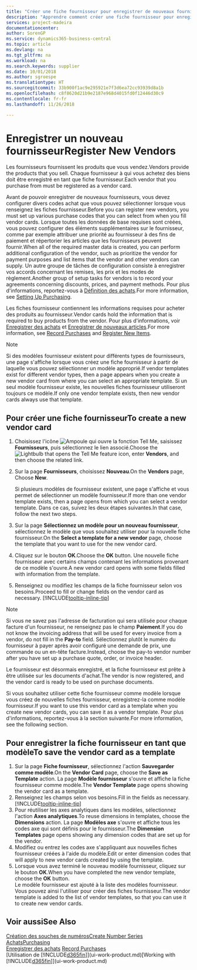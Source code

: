 ```yaml
---
title: "Créer une fiche fournisseur pour enregistrer de nouveaux fournisseurs | Microsoft Docs"
description: "Apprendre comment créer une fiche fournisseur pour enregistrer un nouveau fournisseur."
services: project-madeira
documentationcenter: 
author: SorenGP
ms.service: dynamics365-business-central
ms.topic: article
ms.devlang: na
ms.tgt_pltfrm: na
ms.workload: na
ms.search.keywords: supplier
ms.date: 10/01/2018
ms.author: sgroespe
ms.translationtype: HT
ms.sourcegitcommit: 33b900f1ac9e295921e7f3d6ea72cc93939d8a1b
ms.openlocfilehash: c8f8620d21b9e2187e968d4015fd0f12446d30c9
ms.contentlocale: fr-fr
ms.lasthandoff: 11/26/2018

---
```

# <a name="register-new-vendors"></a><span data-ttu-id="ac6d0-103">Enregistrer un nouveau fournisseur</span><span class="sxs-lookup"><span data-stu-id="ac6d0-103">Register New Vendors</span></span>
<span data-ttu-id="ac6d0-104">Les fournisseurs fournissent les produits que vous vendez.</span><span class="sxs-lookup"><span data-stu-id="ac6d0-104">Vendors provide the products that you sell.</span></span> <span data-ttu-id="ac6d0-105">Chaque fournisseur à qui vous achetez des biens doit être enregistré en tant que fiche fournisseur.</span><span class="sxs-lookup"><span data-stu-id="ac6d0-105">Each vendor that you purchase from must be registered as a vendor card.</span></span>

<span data-ttu-id="ac6d0-106">Avant de pouvoir enregistrer de nouveaux fournisseurs, vous devez configurer divers codes achat que vous pouvez sélectionner lorsque vous renseignez les fiches fournisseur.</span><span class="sxs-lookup"><span data-stu-id="ac6d0-106">Before you can register new vendors, you must set up various purchase codes that you can select from when you fill vendor cards.</span></span> <span data-ttu-id="ac6d0-107">Lorsque toutes les données de base requises sont créées, vous pouvez configurer des éléments supplémentaires sur le fournisseur, comme par exemple attribuer une priorité au fournisseur à des fins de paiement et répertorier les articles que les fournisseurs peuvent fournir.</span><span class="sxs-lookup"><span data-stu-id="ac6d0-107">When all of the required master data is created, you can perform additional configuration of the vendor, such as prioritize the vendor for payment purposes and list items that the vendor and other vendors can supply.</span></span> <span data-ttu-id="ac6d0-108">Un autre groupe de tâches de configuration consiste à enregistrer vos accords concernant les remises, les prix et les modes de règlement.</span><span class="sxs-lookup"><span data-stu-id="ac6d0-108">Another group of setup tasks for vendors is to record your agreements concerning discounts, prices, and payment methods.</span></span> <span data-ttu-id="ac6d0-109">Pour plus d'informations, reportez-vous à [Définition des achats](purchasing-setup-purchasing.md).</span><span class="sxs-lookup"><span data-stu-id="ac6d0-109">For more information, see [Setting Up Purchasing](purchasing-setup-purchasing.md).</span></span>

<span data-ttu-id="ac6d0-110">Les fiches fournisseur contiennent les informations requises pour acheter des produits au fournisseur.</span><span class="sxs-lookup"><span data-stu-id="ac6d0-110">Vendor cards hold the information that is required to buy products from the vendor.</span></span> <span data-ttu-id="ac6d0-111">Pour plus d'informations, voir [Enregistrer des achats](purchasing-how-record-purchases.md) et [Enregistrer de nouveaux articles](inventory-how-register-new-items.md).</span><span class="sxs-lookup"><span data-stu-id="ac6d0-111">For more information, see [Record Purchases](purchasing-how-record-purchases.md) and [Register New Items](inventory-how-register-new-items.md).</span></span>

> [!NOTE]  
>   <span data-ttu-id="ac6d0-112">Si des modèles fournisseur existent pour différents types de fournisseurs, une page s'affiche lorsque vous créez une fiche fournisseur à partir de laquelle vous pouvez sélectionner un modèle approprié.</span><span class="sxs-lookup"><span data-stu-id="ac6d0-112">If vendor templates exist for different vendor types, then a page appears when you create a new vendor card from where you can select an appropriate template.</span></span> <span data-ttu-id="ac6d0-113">Si un seul modèle fournisseur existe, les nouvelles fiches fournisseur utiliseront toujours ce modèle.</span><span class="sxs-lookup"><span data-stu-id="ac6d0-113">If only one vendor template exists, then new vendor cards always use that template.</span></span>

## <a name="to-create-a-new-vendor-card"></a><span data-ttu-id="ac6d0-114">Pour créer une fiche fournisseur</span><span class="sxs-lookup"><span data-stu-id="ac6d0-114">To create a new vendor card</span></span>
1. <span data-ttu-id="ac6d0-115">Choisissez l'icône ![Ampoule qui ouvre la fonction Tell Me](media/ui-search/search_small.png "Dites-moi ce que vous voulez faire"), saisissez **Fournisseurs**, puis sélectionnez le lien associé.</span><span class="sxs-lookup"><span data-stu-id="ac6d0-115">Choose the ![Lightbulb that opens the Tell Me feature](media/ui-search/search_small.png "Tell me what you want to do") icon, enter **Vendors**, and then choose the related link.</span></span>  
2. <span data-ttu-id="ac6d0-116">Sur la page **Fournisseurs**, choisissez **Nouveau**.</span><span class="sxs-lookup"><span data-stu-id="ac6d0-116">On the **Vendors** page, Choose **New**.</span></span>

    <span data-ttu-id="ac6d0-117">Si plusieurs modèles de fournisseur existent, une page s'affiche et vous permet de sélectionner un modèle fournisseur.</span><span class="sxs-lookup"><span data-stu-id="ac6d0-117">If more than one vendor template exists, then a page opens from which you can select a vendor template.</span></span> <span data-ttu-id="ac6d0-118">Dans ce cas, suivez les deux étapes suivantes.</span><span class="sxs-lookup"><span data-stu-id="ac6d0-118">In that case, follow the next two steps.</span></span>
3. <span data-ttu-id="ac6d0-119">Sur la page **Sélectionnez un modèle pour un nouveau fournisseur**, sélectionnez le modèle que vous souhaitez utiliser pour la nouvelle fiche fournisseur.</span><span class="sxs-lookup"><span data-stu-id="ac6d0-119">On the **Select a template for a new vendor** page, choose the template that you want to use for the new vendor card.</span></span>
4. <span data-ttu-id="ac6d0-120">Cliquez sur le bouton **OK**.</span><span class="sxs-lookup"><span data-stu-id="ac6d0-120">Choose the **OK** button.</span></span> <span data-ttu-id="ac6d0-121">Une nouvelle fiche fournisseur avec certains champs contenant les informations provenant de ce modèle s'ouvre.</span><span class="sxs-lookup"><span data-stu-id="ac6d0-121">A new vendor card opens with some fields filled with information from the template.</span></span>
5. <span data-ttu-id="ac6d0-122">Renseignez ou modifiez les champs de la fiche fournisseur selon vos besoins.</span><span class="sxs-lookup"><span data-stu-id="ac6d0-122">Proceed to fill or change fields on the vendor card as necessary.</span></span> [!INCLUDE[tooltip-inline-tip](includes/tooltip-inline-tip_md.md)]

> [!NOTE]  
>   <span data-ttu-id="ac6d0-123">Si vous ne savez pas l'adresse de facturation qui sera utilisée pour chaque facture d'un fournisseur, ne renseignez pas le champ **Paiement**.</span><span class="sxs-lookup"><span data-stu-id="ac6d0-123">If you do not know the invoicing address that will be used for every invoice from a vendor, do not fill in the **Pay-to** field.</span></span> <span data-ttu-id="ac6d0-124">Sélectionnez plutôt le numéro du fournisseur à payer après avoir configuré une demande de prix, une commande ou un en-tête facture.</span><span class="sxs-lookup"><span data-stu-id="ac6d0-124">Instead, choose the pay-to vendor number after you have set up a purchase quote, order, or invoice header.</span></span>

<span data-ttu-id="ac6d0-125">Le fournisseur est désormais enregistré, et la fiche fournisseur est prête à être utilisée sur les documents d'achat.</span><span class="sxs-lookup"><span data-stu-id="ac6d0-125">The vendor is now registered, and the vendor card is ready to be used on purchase documents.</span></span>

<span data-ttu-id="ac6d0-126">Si vous souhaitez utiliser cette fiche fournisseur comme modèle lorsque vous créez de nouvelles fiches fournisseur, enregistrez-la comme modèle fournisseur.</span><span class="sxs-lookup"><span data-stu-id="ac6d0-126">If you want to use this vendor card as a template when you create new vendor cards, you can save it as a vendor template.</span></span> <span data-ttu-id="ac6d0-127">Pour plus d'informations, reportez-vous à la section suivante.</span><span class="sxs-lookup"><span data-stu-id="ac6d0-127">For more information, see the following section.</span></span>

## <a name="to-save-the-vendor-card-as-a-template"></a><span data-ttu-id="ac6d0-128">Pour enregistrer la fiche fournisseur en tant que modèle</span><span class="sxs-lookup"><span data-stu-id="ac6d0-128">To save the vendor card as a template</span></span>
1. <span data-ttu-id="ac6d0-129">Sur la page **Fiche fournisseur**, sélectionnez l'action **Sauvegarder comme modèle**.</span><span class="sxs-lookup"><span data-stu-id="ac6d0-129">On the **Vendor Card** page, choose the **Save as Template** action.</span></span> <span data-ttu-id="ac6d0-130">La page **Modèle fournisseur** s'ouvre et affiche la fiche fournisseur comme modèle.</span><span class="sxs-lookup"><span data-stu-id="ac6d0-130">The **Vendor Template** page opens showing the vendor card as a template.</span></span>
2. <span data-ttu-id="ac6d0-131">Renseignez les champs selon vos besoins.</span><span class="sxs-lookup"><span data-stu-id="ac6d0-131">Fill in the fields as necessary.</span></span> [!INCLUDE[tooltip-inline-tip](includes/tooltip-inline-tip_md.md)]
3. <span data-ttu-id="ac6d0-132">Pour réutiliser les axes analytiques dans les modèles, sélectionnez l'action **Axes analytiques**.</span><span class="sxs-lookup"><span data-stu-id="ac6d0-132">To reuse dimensions in templates, choose the **Dimensions** action.</span></span> <span data-ttu-id="ac6d0-133">La page **Modèles axe** s'ouvre et affiche tous les codes axe qui sont définis pour le fournisseur.</span><span class="sxs-lookup"><span data-stu-id="ac6d0-133">The **Dimension Templates** page opens showing any dimension codes that are set up for the vendor.</span></span>
4. <span data-ttu-id="ac6d0-134">Modifiez ou entrez les codes axe s'appliquant aux nouvelles fiches fournisseur créées à l'aide du modèle.</span><span class="sxs-lookup"><span data-stu-id="ac6d0-134">Edit or enter dimension codes that will apply to new vendor cards created by using the template.</span></span>
5. <span data-ttu-id="ac6d0-135">Lorsque vous avez terminé le nouveau modèle fournisseur, cliquez sur le bouton **OK**.</span><span class="sxs-lookup"><span data-stu-id="ac6d0-135">When you have completed the new vendor template, choose the **OK** button.</span></span>  
   <span data-ttu-id="ac6d0-136">Le modèle fournisseur est ajouté à la liste des modèles fournisseur. Vous pouvez ainsi l'utiliser pour créer des fiches fournisseur.</span><span class="sxs-lookup"><span data-stu-id="ac6d0-136">The vendor template is added to the list of vendor templates, so that you can use it to create new vendor cards.</span></span>

## <a name="see-also"></a><span data-ttu-id="ac6d0-137">Voir aussi</span><span class="sxs-lookup"><span data-stu-id="ac6d0-137">See Also</span></span>
[<span data-ttu-id="ac6d0-138">Création des souches de numéros</span><span class="sxs-lookup"><span data-stu-id="ac6d0-138">Create Number Series</span></span>](ui-create-number-series.md)  
[<span data-ttu-id="ac6d0-139">Achats</span><span class="sxs-lookup"><span data-stu-id="ac6d0-139">Purchasing</span></span>](purchasing-manage-purchasing.md)  
<span data-ttu-id="ac6d0-140">[Enregistrer des achats](purchasing-how-record-purchases.md) </span><span class="sxs-lookup"><span data-stu-id="ac6d0-140">[Record Purchases](purchasing-how-record-purchases.md) </span></span>  
<span data-ttu-id="ac6d0-141">[Utilisation de [!INCLUDE[d365fin](includes/d365fin_md.md)]](ui-work-product.md)</span><span class="sxs-lookup"><span data-stu-id="ac6d0-141">[Working with [!INCLUDE[d365fin](includes/d365fin_md.md)]](ui-work-product.md)</span></span>  

